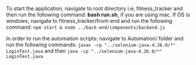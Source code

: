 To start the application, navigate to root directory i.e; fitness_tracker and then run the following command: **bash run.sh**, if you are using mac.
If OS is windows, navigate to fitness_tracker/front-end and run the following command: 
`npm start & node ../back-end/components/backend.js`

In order to run the automation scripts:
navigate to Automation/ folder and run the following commands:
`javac -cp "../selenium-java-4.26.0/*" LoginTest.java` and then
`java -cp "../selenium-java-4.26.0/*" LoginTest.java`

